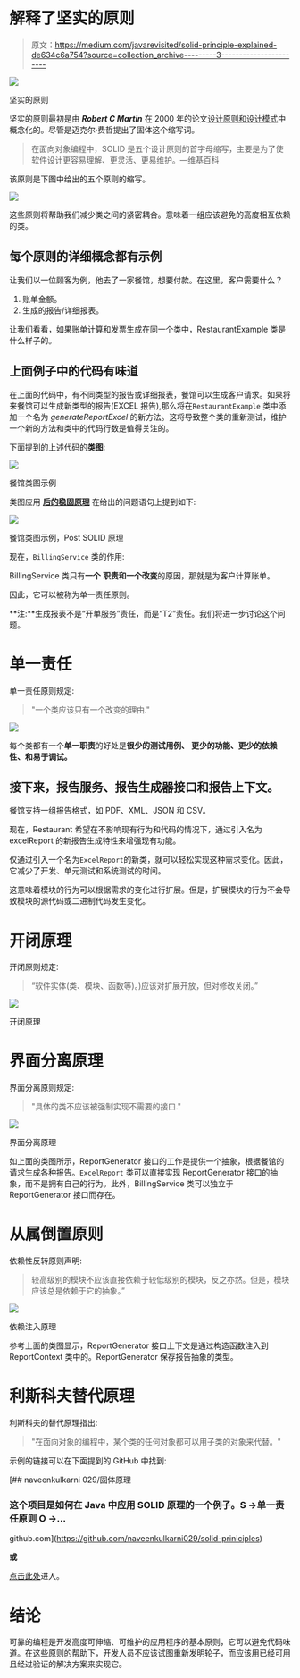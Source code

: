 # 解释了坚实的原则

> 原文：<https://medium.com/javarevisited/solid-principle-explained-de634c6a754?source=collection_archive---------3----------------------->

[![](img/eb1e9d46c4ecf3a7889085578c3c16d7.png)](https://dev.to/javinpaul/top-10-object-oriented-design-principles-for-writing-clean-code-4pe1)

坚实的原则

坚实的原则最初是由 ***Robert C Martin*** 在 2000 年的论文[设计原则和设计模式](https://fi.ort.edu.uy/innovaportal/file/2032/1/design_principles.pdf)中概念化的。尽管是迈克尔·费哲提出了固体这个缩写词。

> 在面向对象编程中，SOLID 是五个设计原则的首字母缩写，主要是为了使软件设计更容易理解、更灵活、更易维护。—维基百科

该原则是下图中给出的五个原则的缩写。

[![](img/4cd7dafe056f376dd04a246d1da413e1.png)](https://medium.com/swlh/5-free-object-oriented-programming-online-courses-for-programmers-156afd0a3a73)

这些原则将帮助我们减少类之间的紧密耦合。意味着一组应该避免的高度相互依赖的类。

## 每个原则的详细概念都有示例

让我们以一位顾客为例，他去了一家餐馆，想要付款。在这里，客户需要什么？

1.  账单金额。
2.  生成的报告/详细报表。

让我们看看，如果账单计算和发票生成在同一个类中，RestaurantExample 类是什么样子的。

## 上面例子中的代码有味道

在上面的代码中，有不同类型的报告或详细报表，餐馆可以生成客户请求。如果将来餐馆可以生成新类型的报告(EXCEL 报告),那么将在`RestaurantExample` 类中添加一个名为 *generateReportExcel* 的新方法。这将导致整个类的重新测试，维护一个新的方法和类中的代码行数是值得关注的。

下面提到的上述代码的**类图**:

[![](img/1d62132834b5f95480b499c464cf95a8.png)](https://dev.to/javinpaul/5-courses-to-learn-object-oriented-programming-in-2019-l0o)

餐馆类图示例

类图应用 [**后的稳固原理**](/javarevisited/10-oop-design-principles-you-can-learn-in-2020-f7370cccdd31) 在给出的问题语句上提到如下:

[![](img/ee204163a049e5d69a826e37580c3f2f.png)](https://medium.com/javarevisited/my-favorite-courses-to-learn-object-oriented-programming-and-design-in-2019-197bab351733?source=collection_home---4------0-----------------------)

餐馆类图示例，Post SOLID 原理

现在，`BillingService` 类的作用:

BillingService 类只有**一个** **职责和一个改变**的原因，那就是为客户计算账单。

因此，它可以被称为单一责任原则。

**注:**生成报表不是“开单服务”责任，而是“T2”责任。我们将进一步讨论这个问题。

# 单一责任

单一责任原则规定:

> "一个类应该只有一个改变的理由."

[![](img/30d5ded2a2fb48d62ad9e8706a550866.png)](https://javarevisited.blogspot.com/2018/02/top-5-java-design-pattern-courses-for-developers.html)

每个类都有一个**单一职责**的好处是**很少的测试用例、** **更少的功能、更少的依赖性、**和**易于调试。**

## 接下来，报告服务、报告生成器接口和报告上下文。

餐馆支持一组报告格式，如 PDF、XML、JSON 和 CSV。

现在，Restaurant 希望在不影响现有行为和代码的情况下，通过引入名为 excelReport 的新报告生成特性来增强现有功能。

仅通过引入一个名为`ExcelReport`的新类，就可以轻松实现这种需求变化。因此，它减少了开发、单元测试和系统测试的时间。

这意味着模块的行为可以根据需求的变化进行扩展。但是，扩展模块的行为不会导致模块的源代码或二进制代码发生变化。

# 开闭原理

开闭原则规定:

> “软件实体(类、模块、函数等)。)应该对扩展开放，但对修改关闭。”

[![](img/afbdaa9a0d4f64f180193a1d3ba1f43b.png)](http://javarevisited.blogspot.sg/2015/07/strategy-design-pattern-and-open-closed-principle-java-example.html#axzz5CqPlkiLV)

开闭原理

# 界面分离原理

界面分离原则规定:

> "具体的类不应该被强制实现不需要的接口."

![](img/082a3e06cf42ac28cf8947399bc1f33b.png)

界面分离原理

如上面的类图所示，ReportGenerator 接口的工作是提供一个抽象，根据餐馆的请求生成各种报告。`ExcelReport` 类可以直接实现 ReportGenerator 接口的抽象，而不是拥有自己的行为。此外，BillingService 类可以独立于 ReportGenerator 接口而存在。

# 从属倒置原则

依赖性反转原则声明:

> 较高级别的模块不应该直接依赖于较低级别的模块，反之亦然。但是，模块应该总是依赖于它的抽象。”

![](img/9ea1b9772e96cde0e8fe99fa8ac4a61a.png)

依赖注入原理

参考上面的类图显示，ReportGenerator 接口上下文是通过构造函数注入到 ReportContext 类中的。ReportGenerator 保存报告抽象的类型。

# 利斯科夫替代原理

利斯科夫的替代原理指出:

> "在面向对象的编程中，某个类的任何对象都可以用子类的对象来代替。"

示例的链接可以在下面提到的 GitHub 中找到:

[](https://github.com/naveenkulkarni029/solid-priniciples) [## naveenkulkarni 029/固体原理

### 这个项目是如何在 Java 中应用 SOLID 原理的一个例子。S ->单一责任原则 O ->…

github.com](https://github.com/naveenkulkarni029/solid-priniciples) 

**或**

[点击此处](https://github.com/naveenkulkarni029/solid-priniciples)进入。

# 结论

可靠的编程是开发高度可伸缩、可维护的应用程序的基本原则，它可以避免代码味道。在这些原则的帮助下，开发人员不应该试图重新发明轮子，而应该用已经可用且经过验证的解决方案来实现它。